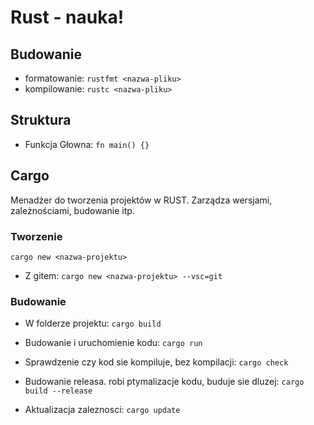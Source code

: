 # Rust - nauka!

## Budowanie
* formatowanie: ``` rustfmt <nazwa-pliku> ```
* kompilowanie: ``` rustc <nazwa-pliku> ```

## Struktura
* Funkcja Głowna:
``` fn main() {} ```

## Cargo
Menadżer do tworzenia projektów w RUST. Zarządza wersjami, zależnościami, budowanie itp.

### Tworzenie
``` cargo new <nazwa-projektu> ```
* Z gitem:
``` cargo new <nazwa-projektu> --vsc=git ```

### Budowanie
* W folderze projektu:
``` cargo build ```

* Budowanie i uruchomienie kodu:
``` cargo run ```

* Sprawdzenie czy kod sie kompiluje, bez kompilacji:
``` cargo check ```

* Budowanie releasa. robi ptymalizacje kodu, buduje sie dluzej:
``` cargo build --release ```

* Aktualizacja zaleznosci:
``` cargo update ```